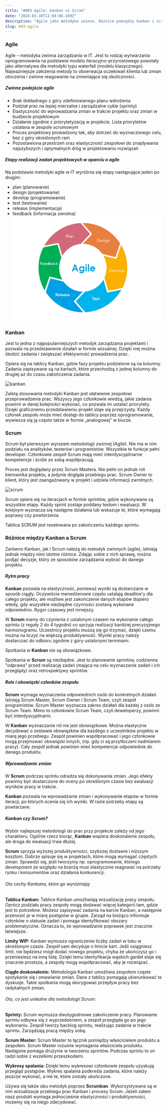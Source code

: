 ```yaml
---
title: "#003 Agile: Kanban vs Scrum" 
date: "2024-03-10T12:04:06.169Z"
description: "Agile jako metodyka zwinna. Różnice pomiędzy kanban i scrum."
slug: 003-agile
---
```


### Agile
Agile – metodyka zwinna zarządzania w IT. Jest to rodzaj wytwarzania oprogramowania na podstawie modelu iteracyjno-przyrostowego powstały jako alternatywa dla metodyki typu waterfall (modelu klasycznego). Najważniejsze założenia metody to obserwacja oczekiwań klienta lub zmian otoczenia i zwinne reagowanie na zmieniające się okoliczności.

##### Zwinne podejście agile
- Brak dokładnego z góry zdefiniowanego planu wdrożenia
- Podział prac na lepiej mierzalne i zarządzalne cykle (sprinty)
- Elastyczność do wprowadzania zmian w trakcie projektu oraz zmian w budżecie projektowym
- Działanie zgodnie z priorytetyzacją w projekcie. Lista priorytetów ustalana w zespole scrumowym
- Proces projektowy prowadzony tak, aby dotrzeć do wyznaczonego celu, bez z góry określonych ram
- Pozostawiona przestrzeń oraz elastyczność zespołowi do znajdywania najszybszych i optymalnych dróg w projektowaniu rozwiązań

##### Etapy realizacji zadań projektowych w oparciu o agile
Na podstawie metodyki agile w IT wyróżnia się etapy następujące jeden po drugim:
- plan (planowanie)
- design (projektowanie)
- develop (programowanie)
- test (testowanie)
- release (implementacja)
- feedback (informacja zwrotna)
![agile](agile_process_infografika.png)

### Kanban
Jest to jedna z najpopularniejszych metodyk zarządzania projektami i pozwala na przedstawienie działań w formie wizualnej. Dzięki niej można śledzić zadania i zwiększać efektywność prowadzenia prac.

Opiera się na tablicy Kanban, gdzie fazy projektu podzielone są na kolumny. Zadania zapisywane są na kartach, które przechodzą z jednej kolumny do drugiej aż do czasu zakończenia zadania.

![kanban](kanban.jpg)

Zaletą stosowania metodyki Kanban jest ułatwienie zespołowi przeprowadzenia prac. Wszyscy jego członkowie wiedzą, jakie zadania powinni w danej kolejności wykonać, co pozwala im ustalać priorytety. Dzięki graficznemu przedstawieniu projekt staje się przejrzysty. Każdy członek zespołu może mieć dostęp do tablicy poprzez oprogramowanie, wywiesza się ją często także w formie „analogowej” w biurze.

### Scrum
Scrum był pierwszym wyrazem metodologii zwinnej (Agile). Nie ma w nim podziału na analityków, testerów i programistów. Wszystkie te funkcje pełni developer. Członkowie zespół Scrum mają mieć interdyscyplinarne kompetencje i ściśle ze sobą współpracują.

Proces jest doglądany przez Scrum Mastera. Nie pełni on jednak roli kierownika projektu, a jedynie dogląda przebiegu prac. Scrum Owner to klient, który jest zaangażowany w projekt i udziela informacji zwrotnych.

![scrum](scrum.jpg)

Scrum opiera się na iteracjach w formie sprintów, gdzie wykonywane są wszystkie etapy. Każdy sprint zostaje poddany testom i ewaluacji. W kolejnym wyznacza się następne działania lub wskazuje te, które wymagają poprawy czy powtórzenia.

Tablica SCRUM jest resetowana po zakończeniu każdego sprintu.

### Różnice między Kanban a Scrum
Zarówno Kanban, jak i Scrum należą do metodyk zwinnych (agile), istnieją jednak między nimi istotne różnice. Zdając sobie z nich sprawę, można podjąć decyzje, który ze sposobów zarządzania wybrać do danego projektu.

##### Rytm pracy
**Kanban** pozwala na elastyczność, ponieważ wyniki są dostarczane w sposób ciągły. Oczywiście menedżerowie często ustalają deadline'y dla całego projektu, ale możliwe jest zakończenie danych etapów dopiero wtedy, gdy wszystkie niezbędne czynności zostaną wykonane odpowiednio. Rygor czasowy jest mniejszy.

W **Scrum** mamy do czynienia z ustalonym czasem na wykonanie całego sprintu (z reguły 2 do 4 tygodni) co sprzyja realizacji bardziej precyzyjnego harmonogramu. Uczestnicy projektu muszą się go trzymać, dzięki czemu można na liczyć na większą produktywność. Wyniki pracy należy dostarczać do odbioru zgodnie z góry ustalonymi terminami.

Spotkania w **Kanban** nie są obowiązkowe.

Spotkania w **Scrum** są niezbędne. Jest to planowanie sprintów, codzienna "odprawa" przed realizację zadań (mająca na celu wyznaczanie zadań i ich przeglądy) oraz retrospektywy sprintów.

##### Role i obowiązki członków zespołu
**Scrum** wymaga wyznaczenia odpowiednich osób do konkretnych działań. Istnieją Scrum Master, Scrum Owner i Scrum Team, czyli zespół programistów. Scrum Master wyznacza zakres działań dla każdej z osób ze Scrum Team. Mimo to członkowie Scrum Team, czyli deweloperzy, powinni być interdyscyplinarni.

W **Kanban** wyznaczanie ról nie jest obowiązkowe. Można elastyczne decydować o zestawie obowiązków dla każdego z uczestników projektu w miarę jego przebiegu. Zespół powinien współpracować i jego członkowie mogą przejmować obowiązki innych, (np. gdy ci są przytłoczeni nadmiarem pracy). Cały zespół jednak powinien mieć kompetencje odpowiednie do danego produktu.

##### Wprowadzanie zmian
W **Scrum** podczas sprintu odradza się dokonywania zmian. Jego efekty powinny być dostarczone do oceny po określonym czasie bez ewaluacji wyników pracy w trakcie.

**Kanban** pozwala na wprowadzanie zmian i wykonywanie etapów w formie iteracji, po których ocenia się ich wyniki. W razie potrzeby etapy są powtarzane.

##### Kanban czy Scrum?
Wybór najlepszej metodologii do prac przy projekcie zależy od jego charakteru. Ogólnie rzecz biorąc, **Kanban** wspiera doskonalenie zespołu, ale droga do ewaluacji trwa dłużej.

**Scrum** sprzyja wyższej produktywności, szybszej dostawie i niższym kosztom. Dobrze spisuje się w projektach, które mogą wymagać częstych zmian. Sprawdzi się, jeśli tworzymy np. oprogramowanie, którego development ze względu na branżę musi elastycznie reagować na potrzeby rynku i konsumentów oraz działania konkurencji.

###### Oto cechy Kanbana, które go wyróżniają:

**Tablica Kanban:** Tablice Kanban umożliwiają wizualizację pracy zespołu. Oprócz podziału pracy zespoły mogą dodawać więcej kategorii tam, gdzie jest to potrzebne. Możesz zapisywać zadania na karcie Kanban, a następnie przenosić je w miarę postępów w grupie. Zarząd na bieżąco informuje członków o statusie zadań i pomaga identyfikować obszary problematyczne. Oznacza to, że wprowadzanie poprawek jest znacznie łatwiejsze.

**Limity WIP:** Kanban wymusza ograniczenie liczby zadań w toku w określonym czasie. Zespół sam decyduje o limicie kart. Jeśli osiągniesz limit, nie będziesz mógł dodać nowego projektu, chyba że ukończysz go i przeniesiesz na inną listę. Dzięki temu identyfikacja wąskich gardeł staje się znacznie prostsza, a zespoły mogą współpracować, aby je rozwiązać.

**Ciągłe doskonalenie:** Metodologia Kanban umożliwia zespołom częste spotykanie się i omawianie zmian. Dane z tablicy pomagają ukierunkować te dyskusje. Takie spotkania mogą skorygować przepływ pracy bez radykalnych zmian.

###### Oto, co jest unikalne dla metodologii Scrum:

**Sprinty:** Scrum wymusza dwutygodniowe zakończenie pracy. Planowanie sprintu odbywa się z wyprzedzeniem, a zespół przegląda go po jego wykonaniu. Zespół tworzy backlog sprintu, realizując zadania w trakcie sprintu. Zarządzają pracą między sobą.

**Scrum Master:** Scrum Master to łącznik pomiędzy właścicielem produktu a zespołem. Scrum Master rozumie wymagania właściciela produktu. Następnie pomaga drużynie w tworzeniu sprintów. Podczas sprintu to on radzi sobie z wszelkimi przeszkodami.

**Wykresy spalania:** Dzięki temu wykresowi członkowie zespołu uzyskują przegląd postępów. Wykres spalania podkreśla zadania, które należy jeszcze wykonać, a nie te, które zostały ukończone.

Używa się także obu metodyk poprzez **Scrumban**. Wykorzystywane są w nim wizualizacje przebiegu prac Kanban i procesy Scrum. Jeżeli zatem nasz produkt wymaga jednocześnie elastyczności i produktywności, możemy się na niego zdecydować.
